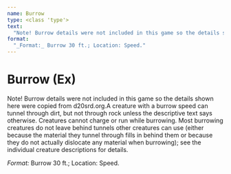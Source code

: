 ```yaml
---
name: Burrow
type: <class 'type'>
text:
  "Note! Burrow details were not included in this game so the details shown here were copied from d20srd.org.A creature with a burrow speed can tunnel through dirt, but not through rock unless the descriptive text says otherwise. Creatures cannot charge or run while burrowing. Most burrowing creatures do not leave behind tunnels other creatures can use (either because the material they tunnel through fills in behind them or because they do not actually dislocate any material when burrowing); see the individual creature descriptions for details."
format:
  "_Format:_ Burrow 30 ft.; Location: Speed."
---
```

 
# Burrow (Ex)
Note! Burrow details were not included in this game so the details shown here were copied from d20srd.org.A creature with a burrow speed can tunnel through dirt, but not through rock unless the descriptive text says otherwise. Creatures cannot charge or run while burrowing. Most burrowing creatures do not leave behind tunnels other creatures can use (either because the material they tunnel through fills in behind them or because they do not actually dislocate any material when burrowing); see the individual creature descriptions for details.

_Format:_ Burrow 30 ft.; Location: Speed.